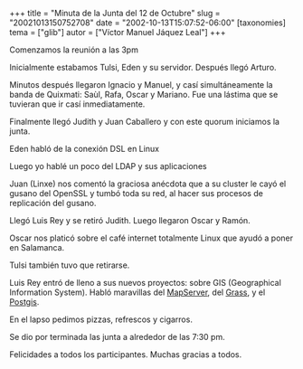 +++
title = "Minuta de la Junta del 12 de Octubre"
slug = "20021013150752708"
date = "2002-10-13T15:07:52-06:00"
[taxonomies]
tema = ["glib"]
autor = ["Víctor Manuel Jáquez Leal"]
+++

Comenzamos la reunión a las 3pm

Inicialmente estabamos Tulsi, Eden y su servidor. Después llegó Arturo.

<!-- more -->

Minutos después llegaron Ignacio y Manuel, y casí simultáneamente la banda de
Quixmati: Saùl, Rafa, Oscar y Mariano. Fue una lástima que se tuvieran que ir
casí inmediatamente.

Finalmente llegó Judith y Juan Caballero y con este quorum iniciamos la junta.

Eden habló de la conexión DSL en Linux

Luego yo hablé un poco del LDAP y sus aplicaciones

Juan (Linxe) nos comentó la graciosa anécdota que a su cluster le cayó el gusano
del OpenSSL y tumbó toda su red, al hacer sus procesos de replicación del
gusano.

Llegó Luis Rey y se retiró Judith. Luego llegaron Oscar y Ramón.

Oscar nos platicó sobre el café internet totalmente Linux que ayudó a poner en
Salamanca.

Tulsi también tuvo que retirarse.

Luis Rey entró de lleno a sus nuevos proyectos: sobre GIS (Geographical
Information System). Habló maravillas del
[MapServer](http://mapserver.gis.umn.edu/), del
[Grass](http://data-grass.itc.it), y el
[Postgis](http://postgis.refractions.net/).

En el lapso pedimos pizzas, refrescos y cigarros.

Se dio por terminada las junta a alrededor de las 7:30 pm.

Felicidades a todos los participantes. Muchas gracias a todos.
